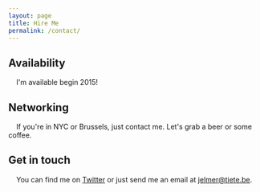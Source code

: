 ```yaml
---
layout: page
title: Hire Me
permalink: /contact/
---
```


## Availability
&nbsp;&nbsp;&nbsp;&nbsp;I'm available begin 2015!

## Networking
&nbsp;&nbsp;&nbsp;&nbsp;If you're in NYC or Brussels, just contact me. Let's grab a beer or some coffee.

## Get in touch
&nbsp;&nbsp;&nbsp;&nbsp;You can find me on [Twitter](https://twitter.com/jelmt) or just send me an email at [jelmer@tiete.be](mailto:jelmer@tiete.be).